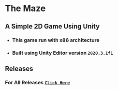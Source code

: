 # The Maze
## A Simple 2D Game Using Unity
* ### This game run with x86 architecture
* ### Built using Unity Editor version `2020.3.1f1`
## Releases
### For All Releases [`Click Here`](https://github.com/Jazzmedo/The-Maze/releases)

